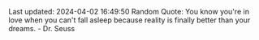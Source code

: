 Last updated: 2024-04-02 16:49:50
Random Quote: You know you're in love when you can't fall asleep because reality is finally better than your dreams. - Dr. Seuss